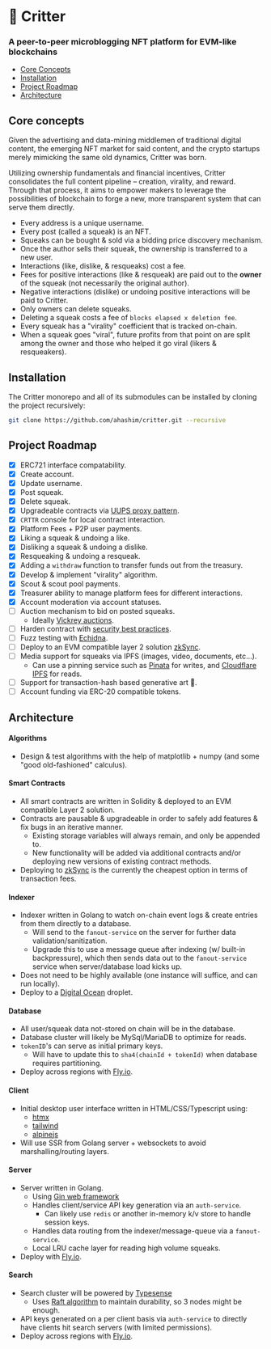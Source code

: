 # 🦔 Critter

### A peer-to-peer microblogging NFT platform for EVM-like blockchains

- [Core Concepts](#core-concepts)
- [Installation](#installation)
- [Project Roadmap](#project-roadmap)
- [Architecture](#architecture)

## Core concepts

Given the advertising and data-mining middlemen of traditional digital content,
the emerging NFT market for said content, and the crypto startups merely
mimicking the same old dynamics, Critter was born.

Utilizing ownership fundamentals and financial incentives, Critter consolidates
the full content pipeline – creation, virality, and reward. Through that
process, it aims to empower makers to leverage the possibilities of blockchain
to forge a new, more transparent system that can serve them directly.

- Every address is a unique username.
- Every post (called a squeak) is an NFT.
- Squeaks can be bought & sold via a bidding price discovery mechanism.
- Once the author sells their squeak, the ownership is transferred to a new
  user.
- Interactions (like, dislike, & resqueaks) cost a fee.
- Fees for positive interactions (like & resqueak) are paid out to the **owner**
  of the squeak (not necessarily the original author).
- Negative interactions (dislike) or undoing positive interactions will be paid
  to Critter.
- Only owners can delete squeaks.
- Deleting a squeak costs a fee of `blocks elapsed x deletion fee`.
- Every squeak has a "virality" coefficient that is tracked on-chain.
- When a squeak goes "viral", future profits from that point on are split
  among the owner and those who helped it go viral (likers & resqueakers).

## Installation

The Critter monorepo and all of its submodules can be installed by cloning the
project recursively:

```zsh
git clone https://github.com/ahashim/critter.git --recursive
```

## Project Roadmap

- [x] ERC721 interface compatability.
- [x] Create account.
- [x] Update username.
- [x] Post squeak.
- [x] Delete squeak.
- [x] Upgradeable contracts via [UUPS proxy pattern](https://docs.openzeppelin.com/contracts/4.x/api/proxy#UUPSUpgradeable).
- [x] `CRTTR` console for local contract interaction.
- [x] Platform Fees + P2P user payments.
- [x] Liking a squeak & undoing a like.
- [x] Disliking a squeak & undoing a dislike.
- [x] Resqueaking & undoing a resqueak.
- [x] Adding a `withdraw` function to transfer funds out from the treasury.
- [x] Develop & implement "virality" algorithm.
- [x] Scout & scout pool payments.
- [x] Treasurer ability to manage platform fees for different interactions.
- [x] Account moderation via account statuses.
- [ ] Auction mechanism to bid on posted squeaks.
  - Ideally [Vickrey auctions](https://github.com/JoWxW/Vickrey-Auction/blob/master/contracts/VickreyAuction.sol).
- [ ] Harden contract with [security best practices](https://consensys.net/blog/developers/solidity-best-practices-for-smart-contract-security/).
- [ ] Fuzz testing with [Echidna](https://github.com/crytic/echidna).
- [ ] Deploy to an EVM compatible layer 2 solution [zkSync](https://portal.zksync.io/).
- [ ] Media support for squeaks via IPFS (images, video, documents,
      etc&hellip;).
  - Can use a pinning service such as [Pinata](https://www.pinata.cloud/) for
    writes, and [Cloudflare IPFS](https://cloudflare-ipfs.com/ipns/ipfs.io/)
    for reads.
- [ ] Support for transaction-hash based generative art 🎨.
- [ ] Account funding via ERC-20 compatible tokens.

## Architecture

#### Algorithms

- Design & test algorithms with the help of matplotlib + numpy (and some "good
  old-fashioned" calculus).

#### Smart Contracts

- All smart contracts are written in Solidity & deployed to an EVM compatible
  Layer 2 solution.
- Contracts are pausable & upgradeable in order to safely add features & fix
  bugs in an iterative manner.
  - Existing storage variables will always remain, and only be appended to.
  - New functionality will be added via additional contracts and/or deploying
    new versions of existing contract methods.
- Deploying to [zkSync](https://portal.zksync.io/) is the currently the cheapest
  option in terms of transaction fees.

#### Indexer

- Indexer written in Golang to watch on-chain event logs & create entries from
  them directly to a database.
  - Will send to the `fanout-service` on the server for further data
    validation/sanitization.
  - Upgrade this to use a message queue after indexing (w/ built-in
    backpressure), which then sends data out to the `fanout-service` service
    when server/database load kicks up.
- Does not need to be highly available (one instance will suffice, and can run
  locally).
- Deploy to a [Digital Ocean](https://www.digitalocean.com/) droplet.

#### Database

- All user/squeak data not-stored on chain will be in the database.
- Database cluster will likely be MySql/MariaDB to optimize for reads.
- `tokenID`'s can serve as initial primary keys.
  - Will have to update this to `sha4(chainId + tokenId)` when database requires
    partitioning.
- Deploy across regions with [Fly.io](https://fly.io/).

#### Client

- Initial desktop user interface written in HTML/CSS/Typescript using:
  - [htmx](https://htmx.org/)
  - [tailwind](https://tailwindcss.com/)
  - [alpinejs](https://alpinejs.dev/)
- Will use SSR from Golang server + websockets to avoid marshalling/routing
  layers.

#### Server

- Server written in Golang.
  - Using [Gin web framework](https://gin-gonic.com/)
  - Handles client/service API key generation via an `auth-service`.
    - Can likely use `redis` or another in-memory k/v store to handle session
      keys.
  - Handles data routing from the indexer/message-queue via a `fanout-service`.
  - Local LRU cache layer for reading high volume squeaks.
- Deploy with [Fly.io](https://fly.io/).

#### Search

- Search cluster will be powered by [Typesense](https://typesense.org)
  - Uses [Raft algorithm](https://raft.github.io/) to maintain durability, so
    3 nodes might be enough.
- API keys generated on a per client basis via `auth-service` to directly have
  clients hit search servers (with limited permissions).
- Deploy across regions with [Fly.io](https://fly.io/).
